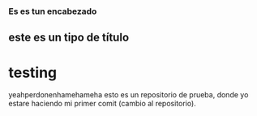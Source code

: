 ### Es es tun encabezado
## este es un tipo de título

# testing
yeahperdonenhamehameha
esto es un repositorio de prueba, donde yo estare haciendo mi primer comit (cambio al repositorio).
